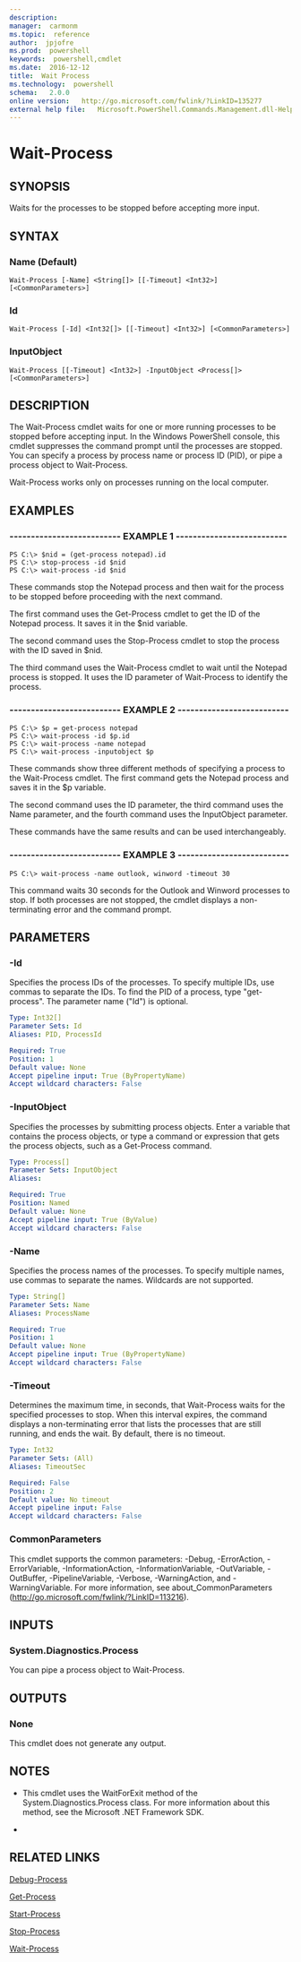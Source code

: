 ```yaml
---
description:  
manager:  carmonm
ms.topic:  reference
author:  jpjofre
ms.prod:  powershell
keywords:  powershell,cmdlet
ms.date:  2016-12-12
title:  Wait Process
ms.technology:  powershell
schema:   2.0.0
online version:   http://go.microsoft.com/fwlink/?LinkID=135277
external help file:   Microsoft.PowerShell.Commands.Management.dll-Help.xml
---
```



# Wait-Process
## SYNOPSIS
Waits for the processes to be stopped before accepting more input.
## SYNTAX

### Name (Default)
```
Wait-Process [-Name] <String[]> [[-Timeout] <Int32>] [<CommonParameters>]
```

### Id
```
Wait-Process [-Id] <Int32[]> [[-Timeout] <Int32>] [<CommonParameters>]
```

### InputObject
```
Wait-Process [[-Timeout] <Int32>] -InputObject <Process[]> [<CommonParameters>]
```

## DESCRIPTION
The Wait-Process cmdlet waits for one or more running processes to be stopped before accepting input. 
In the Windows PowerShell console, this cmdlet suppresses the command prompt until the processes are stopped.
You can specify a process by process name or process ID (PID), or pipe a process object to Wait-Process.

Wait-Process works only on processes running on the local computer.
## EXAMPLES

### -------------------------- EXAMPLE 1 --------------------------
```
PS C:\> $nid = (get-process notepad).id
PS C:\> stop-process -id $nid
PS C:\> wait-process -id $nid
```

These commands stop the Notepad process and then wait for the process to be stopped before proceeding with the next command.

The first command uses the Get-Process cmdlet to get the ID of the Notepad process.
It saves it in the $nid variable.

The second command uses the Stop-Process cmdlet to stop the process with the ID saved in $nid.

The third command uses the Wait-Process cmdlet to wait until the Notepad process is stopped.
It uses the ID parameter of Wait-Process to identify the process.
### -------------------------- EXAMPLE 2 --------------------------
```
PS C:\> $p = get-process notepad
PS C:\> wait-process -id $p.id
PS C:\> wait-process -name notepad
PS C:\> wait-process -inputobject $p
```

These commands show three different methods of specifying a process to the Wait-Process cmdlet.
The first command gets the Notepad process and saves it in the $p variable.

The second command uses the ID parameter, the third command uses the Name parameter, and the fourth command uses the InputObject parameter.

These commands have the same results and can be used interchangeably.
### -------------------------- EXAMPLE 3 --------------------------
```
PS C:\> wait-process -name outlook, winword -timeout 30
```

This command waits 30 seconds for the Outlook and Winword processes to stop.
If both processes are not stopped, the cmdlet displays a non-terminating error and the command prompt.
## PARAMETERS

### -Id
Specifies the process IDs of the processes.
To specify multiple IDs, use commas to separate the IDs.
To find the PID of a process, type "get-process".
The parameter name ("Id") is optional.

```yaml
Type: Int32[]
Parameter Sets: Id
Aliases: PID, ProcessId

Required: True
Position: 1
Default value: None
Accept pipeline input: True (ByPropertyName)
Accept wildcard characters: False
```

### -InputObject
Specifies the processes by submitting process objects.
Enter a variable that contains the process objects, or type a command or expression that gets the process objects, such as a Get-Process command.

```yaml
Type: Process[]
Parameter Sets: InputObject
Aliases: 

Required: True
Position: Named
Default value: None
Accept pipeline input: True (ByValue)
Accept wildcard characters: False
```

### -Name
Specifies the process names of the processes.
To specify multiple names, use commas to separate the names.
Wildcards are not supported.

```yaml
Type: String[]
Parameter Sets: Name
Aliases: ProcessName

Required: True
Position: 1
Default value: None
Accept pipeline input: True (ByPropertyName)
Accept wildcard characters: False
```

### -Timeout
Determines the maximum time, in seconds, that Wait-Process waits for the specified processes to stop.
When this interval expires, the command displays a non-terminating error that lists the processes that are still running, and ends the wait.
By default, there is no timeout.

```yaml
Type: Int32
Parameter Sets: (All)
Aliases: TimeoutSec

Required: False
Position: 2
Default value: No timeout
Accept pipeline input: False
Accept wildcard characters: False
```

### CommonParameters
This cmdlet supports the common parameters: -Debug, -ErrorAction, -ErrorVariable, -InformationAction, -InformationVariable, -OutVariable, -OutBuffer, -PipelineVariable, -Verbose, -WarningAction, and -WarningVariable. For more information, see about_CommonParameters (http://go.microsoft.com/fwlink/?LinkID=113216).
## INPUTS

### System.Diagnostics.Process
You can pipe a process object to Wait-Process.
## OUTPUTS

### None
This cmdlet does not generate any output.
## NOTES
* This cmdlet uses the WaitForExit method of the System.Diagnostics.Process class. For more information about this method, see the Microsoft .NET Framework SDK.

*
## RELATED LINKS

[Debug-Process](Debug-Process.md)

[Get-Process](Get-Process.md)

[Start-Process](Start-Process.md)

[Stop-Process](Stop-Process.md)

[Wait-Process](Wait-Process.md)

